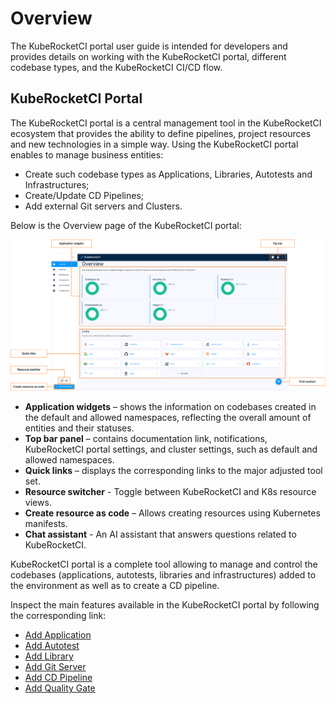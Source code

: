 # Overview

<head>
  <link rel="canonical" href="https://docs.kuberocketci.io/docs/user-guide/" />
</head>

The KubeRocketCI portal user guide is intended for developers and provides details on working with the KubeRocketCI portal, different codebase types, and the KubeRocketCI CI/CD flow.

## KubeRocketCI Portal

The KubeRocketCI portal is a central management tool in the KubeRocketCI ecosystem that provides the ability to define pipelines, project resources and new technologies in a simple way. Using the KubeRocketCI portal enables to manage business entities:

* Create such codebase types as Applications, Libraries, Autotests and Infrastructures;
* Create/Update CD Pipelines;
* Add external Git servers and Clusters.

Below is the Overview page of the KubeRocketCI portal:

![Overview page](../assets/user-guide/kuberocketci-portal-overview-page.png "Overview page")

* **Application widgets** – shows the information on codebases created in the default and allowed namespaces, reflecting the overall amount of entities and their statuses.
* **Top bar panel** – contains documentation link, notifications, KubeRocketCI portal settings, and cluster settings, such as default and allowed namespaces.
* **Quick links** – displays the corresponding links to the major adjusted tool set.
* **Resource switcher** - Toggle between KubeRocketCI and K8s resource views.
* **Create resource as code** – Allows creating resources using Kubernetes manifests.
* **Chat assistant** - An AI assistant that answers questions related to KubeRocketCI.

KubeRocketCI portal is a complete tool allowing to manage and control the codebases (applications, autotests, libraries and infrastructures) added to the environment as well as to create a CD pipeline.

Inspect the main features available in the KubeRocketCI portal by following the corresponding link:

* [Add Application](add-application.md)
* [Add Autotest](add-autotest.md)
* [Add Library](add-library.md)
* [Add Git Server](add-git-server.md)
* [Add CD Pipeline](add-cd-pipeline.md)
* [Add Quality Gate](add-quality-gate.md)
